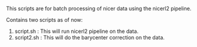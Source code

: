 This scripts are for batch processing of nicer data using the nicerl2 pipeline.

Contains two scripts as of now:
1. script.sh : This will run nicerl2 pipeline on the data.
2. script2.sh : This will do the barycenter correction on the data.

